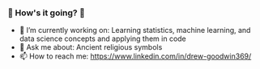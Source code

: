 ### 👋 How's it going? 👋

<!--
**dgood55/dgood55** is a ✨ _special_ ✨ repository because its `README.md` (this file) appears on your GitHub profile.

Here are some ideas to get you started:
-->
- 🔭 I’m currently working on: Learning statistics, machine learning, and data science concepts and applying them in code
- 💬 Ask me about: Ancient religious symbols
- 📫 How to reach me: https://www.linkedin.com/in/drew-goodwin369/


